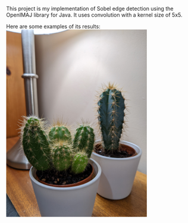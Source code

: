 This project is my implementation of Sobel edge detection using the OpenIMAJ library for Java. It uses convolution with a kernel size of 5x5.

Here are some examples of its results:<br>
<img height="504" width="378" src="/images/cactus.jpg"/>